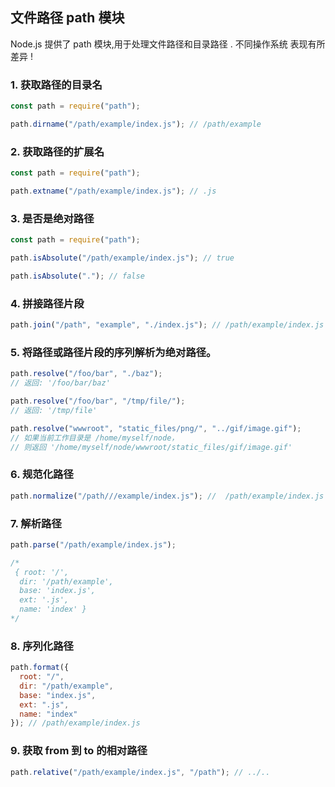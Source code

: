 ## 文件路径 path 模块

Node.js 提供了 path 模块,用于处理文件路径和目录路径 . 不同操作系统 表现有所差异 !

### 1. 获取路径的目录名

```js
const path = require("path");

path.dirname("/path/example/index.js"); // /path/example
```

### 2. 获取路径的扩展名

```js
const path = require("path");

path.extname("/path/example/index.js"); // .js
```

### 3. 是否是绝对路径

```js
const path = require("path");

path.isAbsolute("/path/example/index.js"); // true

path.isAbsolute("."); // false
```

### 4. 拼接路径片段

```js
path.join("/path", "example", "./index.js"); // /path/example/index.js
```

### 5. 将路径或路径片段的序列解析为绝对路径。

```js
path.resolve("/foo/bar", "./baz");
// 返回: '/foo/bar/baz'

path.resolve("/foo/bar", "/tmp/file/");
// 返回: '/tmp/file'

path.resolve("wwwroot", "static_files/png/", "../gif/image.gif");
// 如果当前工作目录是 /home/myself/node，
// 则返回 '/home/myself/node/wwwroot/static_files/gif/image.gif'
```

### 6. 规范化路径

```js
path.normalize("/path///example/index.js"); //  /path/example/index.js
```

### 7. 解析路径

```js
path.parse("/path/example/index.js");

/*
 { root: '/',
  dir: '/path/example',
  base: 'index.js',
  ext: '.js',
  name: 'index' }
*/
```

### 8. 序列化路径

```js
path.format({
  root: "/",
  dir: "/path/example",
  base: "index.js",
  ext: ".js",
  name: "index"
}); // /path/example/index.js
```

### 9. 获取 from 到 to 的相对路径

```js
path.relative("/path/example/index.js", "/path"); // ../..
```
